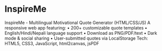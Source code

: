 # InspireMe
InspireMe - Multilingual Motivational Quote Generator (HTML/CSS/JS)
A responsive web app featuring:
• 200+ customizable quote templates
• English/Hindi/Nepali language support
• Download as PNG/PDF/text
• Dark mode & social sharing
• User-submitted quotes via LocalStorage
Tech: HTML5, CSS3, JavaScript, html2canvas, jsPDF

